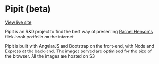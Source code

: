 Pipit (beta)
=====

[View live site](http://pipit.herokuapp.com)

  Pipit is an R&D project to find the best way of presenting [Rachel Henson's](http://http://www.rachelhenson.com/) flick-book portfolio on the internet.

  Pipit is built with AngularJS and Bootstrap on the front-end, with Node and Express at the back-end. The images served are optimised
  for the size of the browser. All the images are hosted on S3.

